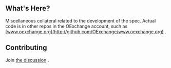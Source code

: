 What's Here?
------------

Miscellaneous collateral related to the development of the spec.  Actual code is in other repos in the OExchange account, such as [www.oexchange.org](http://github.com/OExchange/www.oexchange.org) .

Contributing
------------

Join [the discussion](http://groups.google.com/group/oexchange) .
